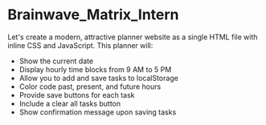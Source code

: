 # Brainwave_Matrix_Intern 
Let's create a modern, attractive planner website as a single HTML file with inline CSS and JavaScript. This planner will:
- Show the current date
- Display hourly time blocks from 9 AM to 5 PM
- Allow you to add and save tasks to localStorage
- Color code past, present, and future hours
- Provide save buttons for each task
- Include a clear all tasks button
- Show confirmation message upon saving tasks
